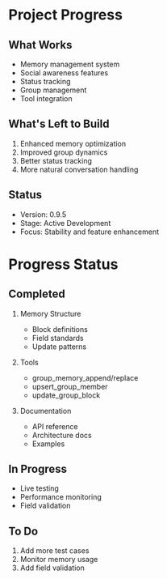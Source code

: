 # Project Progress

## What Works
- Memory management system
- Social awareness features
- Status tracking
- Group management
- Tool integration

## What's Left to Build
1. Enhanced memory optimization
2. Improved group dynamics
3. Better status tracking
4. More natural conversation handling

## Status
- Version: 0.9.5
- Stage: Active Development
- Focus: Stability and feature enhancement

# Progress Status

## Completed
1. Memory Structure
   - Block definitions
   - Field standards
   - Update patterns

2. Tools
   - group_memory_append/replace
   - upsert_group_member
   - update_group_block

3. Documentation
   - API reference
   - Architecture docs
   - Examples

## In Progress
- Live testing
- Performance monitoring
- Field validation

## To Do
1. Add more test cases
2. Monitor memory usage
3. Add field validation 